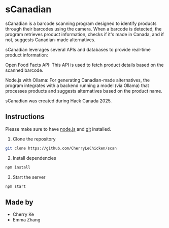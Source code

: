# sCanadian

sCanadian is a barcode scanning program designed to identify products through their barcodes using the camera. When a barcode 
is detected, the program retrieves product information, checks if it's made in Canada, and if not, suggests Canadian-made alternatives. 

sCanadian leverages several APIs and databases to provide real-time product information:

Open Food Facts API: This API is used to fetch product details based on the scanned barcode. 

Node.js with Ollama: For generating Canadian-made alternatives, the program integrates with a backend running a model (via Ollama) that processes products and suggests alternatives based on the product name.

sCanadian was created during Hack Canada 2025.

## Instructions
Please make sure to have [node.js](https://nodejs.org/en) and [git](https://git-scm.com/) installed.

1. Clone the repository
```sh
git clone https://github.com/CherryLeChicken/scan
```
2. Install dependencies
```sh
npm install
```
3. Start the server
```sh 
npm start
```

## Made by

* Cherry Ke
* Emma Zhang
